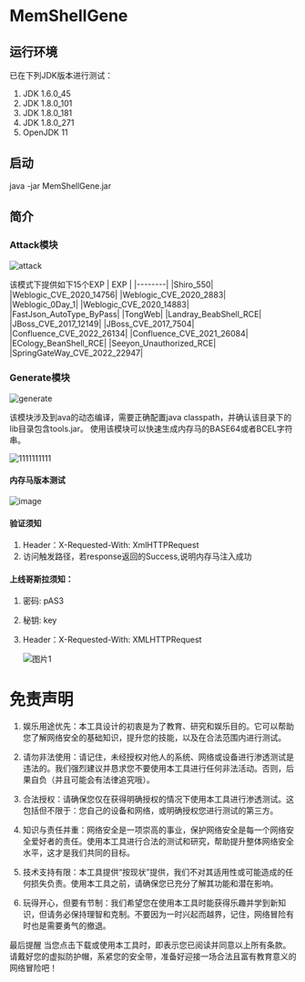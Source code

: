 # MemShellGene

## 运行环境
已在下列JDK版本进行测试：

1. JDK 1.6.0_45
2. JDK 1.8.0_101
3. JDK 1.8.0_181
4. JDK 1.8.0_271
5. OpenJDK 11

## 启动
java -jar MemShellGene.jar

## 简介
### Attack模块

![attack](https://github.com/suizhibo/MemShellGene/assets/28916595/6021410e-6020-47a7-84b2-ea63442b55f4)





该模式下提供如下15个EXP
| EXP |
|--------|
|Shiro_550|
|Weblogic_CVE_2020_14756|
|Weblogic_CVE_2020_2883|
|Weblogic_0Day_1|
|Weblogic_CVE_2020_14883|
|FastJson_AutoType_ByPass|
|TongWeb|
|Landray_BeabShell_RCE|
|JBoss_CVE_2017_12149|
|JBoss_CVE_2017_7504|
|Confluence_CVE_2022_26134|
|Confluence_CVE_2021_26084|
|ECology_BeanShell_RCE|
|Seeyon_Unauthorized_RCE|
|SpringGateWay_CVE_2022_22947|


### Generate模块
![generate](https://github.com/suizhibo/MemShellGene/assets/28916595/d789f3fd-589e-48b3-aa4f-4f6580b977f0)



该模块涉及到ava的动态编译，需要正确配置java classpath，并确认该目录下的lib目录包含tools.jar。
使用该模块可以快速生成内存马的BASE64或者BCEL字符串。

![1111111111](https://github.com/suizhibo/MemShellGene/assets/28916595/ddfcc2a9-dd20-4175-8485-2139e79bb600)



#### 内存马版本测试

![image](https://github.com/suizhibo/MemShellGene/assets/28916595/92452286-d0e0-41d7-8baf-9dd7ae62d7d8)





#### 验证须知
1. Header：X-Requested-With: XmlHTTPRequest
2. 访问触发路径，若response返回的Success,说明内存马注入成功


#### 上线哥斯拉须知：

1. 密码: pAS3

2. 秘钥: key

3. Header：X-Requested-With: XMLHTTPRequest

   ![图片1](https://github.com/suizhibo/MemShellGene/assets/28916595/e6d8a13b-b0f7-4562-84a0-af57e774beb5)



# 免责声明
1. 娱乐用途优先：本工具设计的初衷是为了教育、研究和娱乐目的。它可以帮助您了解网络安全的基础知识，提升您的技能，以及在合法范围内进行测试。

2. 请勿非法使用：请记住，未经授权对他人的系统、网络或设备进行渗透测试是违法的。我们强烈建议并恳求您不要使用本工具进行任何非法活动。否则，后果自负（并且可能会有法律追究哦）。

3. 合法授权：请确保您仅在获得明确授权的情况下使用本工具进行渗透测试。这包括但不限于：您自己的设备和网络，或明确授权您进行测试的第三方。

4. 知识与责任并重：网络安全是一项崇高的事业，保护网络安全是每一个网络安全爱好者的责任。使用本工具进行合法的测试和研究，帮助提升整体网络安全水平，这才是我们共同的目标。

5. 技术支持有限：本工具提供“按现状”提供，我们不对其适用性或可能造成的任何损失负责。使用本工具之前，请确保您已充分了解其功能和潜在影响。

6. 玩得开心，但要有节制：我们希望您在使用本工具时能获得乐趣并学到新知识，但请务必保持理智和克制。不要因为一时兴起而越界，记住，网络冒险有时也是需要勇气的撤退。

最后提醒
当您点击下载或使用本工具时，即表示您已阅读并同意以上所有条款。请戴好您的虚拟防护帽，系紧您的安全带，准备好迎接一场合法且富有教育意义的网络冒险吧！




